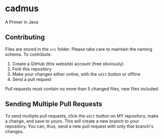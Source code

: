 cadmus
======

A Primer in Java

## Contributing
Files are stored in the `src` folder. Please take care to maintain the naming schema. To contribute:

1. Create a GitHub (this website) account (free obviously)
2. Fork this repository
3. Make your changes either online, with the `edit` button or offline
4. Send a pull request

Pull requests must contain no more than 5 changed files, new files included.

## Sending Multiple Pull Requests
To send multiple pull requests, click the `edit` button on MY repository, make a change, and save to yours. This will create a new branch to your repository. You can, thus, send a new pull request with only that branch's changes.

